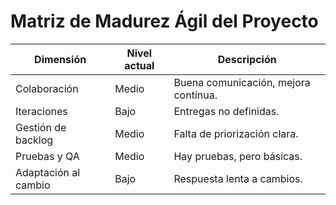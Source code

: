 # Matriz de Madurez Ágil del Proyecto

| Dimensión              | Nivel actual | Descripción |
|------------------------|---------------|-------------|
| Colaboración           | Medio         | Buena comunicación, mejora continua. |
| Iteraciones            | Bajo          | Entregas no definidas. |
| Gestión de backlog     | Medio         | Falta de priorización clara. |
| Pruebas y QA           | Medio         | Hay pruebas, pero básicas. |
| Adaptación al cambio   | Bajo          | Respuesta lenta a cambios. |
